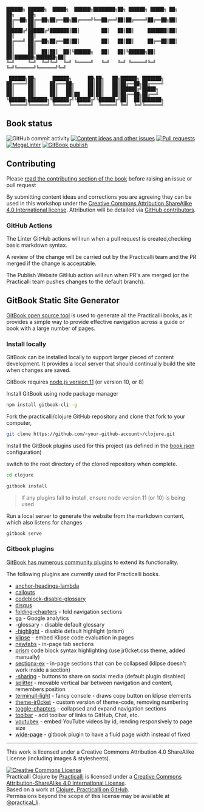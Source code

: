 ```none
██████╗ ██████╗  █████╗  ██████╗████████╗██╗ ██████╗ █████╗ ██╗     ██╗     ██╗
██╔══██╗██╔══██╗██╔══██╗██╔════╝╚══██╔══╝██║██╔════╝██╔══██╗██║     ██║     ██║
██████╔╝██████╔╝███████║██║        ██║   ██║██║     ███████║██║     ██║     ██║
██╔═══╝ ██╔══██╗██╔══██║██║        ██║   ██║██║     ██╔══██║██║     ██║     ██║
██║     ██║  ██║██║  ██║╚██████╗   ██║   ██║╚██████╗██║  ██║███████╗███████╗██║
╚═╝     ╚═╝  ╚═╝╚═╝  ╚═╝ ╚═════╝   ╚═╝   ╚═╝ ╚═════╝╚═╝  ╚═╝╚══════╝╚══════╝╚═╝

 ██████╗██╗      ██████╗      ██╗██╗   ██╗██████╗ ███████╗
██╔════╝██║     ██╔═══██╗     ██║██║   ██║██╔══██╗██╔════╝
██║     ██║     ██║   ██║     ██║██║   ██║██████╔╝█████╗
██║     ██║     ██║   ██║██   ██║██║   ██║██╔══██╗██╔══╝
╚██████╗███████╗╚██████╔╝╚█████╔╝╚██████╔╝██║  ██║███████╗
 ╚═════╝╚══════╝ ╚═════╝  ╚════╝  ╚═════╝ ╚═╝  ╚═╝╚══════╝
```

## Book status
![GitHub commit activity](https://img.shields.io/github/commit-activity/m/practicalli/clojure-practicalli-content?style=for-the-badge) [![Content ideas and other issues](https://img.shields.io/github/issues/practicalli/clojure-practicalli-content?label=content%20ideas%20and%20issues&logoColor=green&style=for-the-badge)](https://github.com/practicalli/clojure-practicalli-content/issues) [![Pull requests](https://img.shields.io/github/issues-pr/practicalli/clojure-practicalli-content?style=for-the-badge)](https://github.com/practicalli/clojure-practicalli-content/pulls) [![MegaLinter](https://github.com/practicalli/clojure/actions/workflows/megalinter.yaml/badge.svg)](https://github.com/practicalli/clojure/actions/workflows/megalinter.yaml) [![GitBook publish](https://github.com/practicalli/clojure/actions/workflows/publish-website.yaml/badge.svg)](https://github.com/practicalli/clojure/actions/workflows/publish-website.yaml)

## Contributing
Please [read the contributing section of the book](contributing.html) before raising an issue or pull request

By submitting content ideas and corrections you are agreeing they can be used in this workshop under the [Creative Commons Attribution ShareAlike 4.0 International license](https://creativecommons.org/licenses/by-sa/4.0/).  Attribution will be detailed via [GitHub contributors](https://github.com/practicalli/clojure/graphs/contributors).

### GitHub Actions

The Linter GitHub actions will run when a pull request is created,checking basic markdown syntax.

A review of the change will be carried out by the Practicalli team and the PR merged if the change is acceptable.

The Publish Website GitHub action will run when PR's are merged (or the Practicalli team pushes changes to the default branch).

## GitBook Static Site Generator

[GitBook open source tool](https://github.com/GitbookIO/gitbook) is used to generate all the Practicalli books, as it provides a simple way to provide effective navigation across a guide or book with a large number of pages.

### Install locally

GitBook can be installed locally to support larger pieced of content development.  It provides a local server that should continually build the site when changes are saved.

GitBook requires [node.js version 11](https://nodejs.org/dist/latest-v11.x/) (or version 10, or 8)

Install GitBook using node package manager

```bash
npm install gitbook-cli -g
```

Fork the practicalli/clojure GitHub repository and clone that fork to your computer,

```bash
git clone https://github.com/<your-github-account>/clojure.git

```

Install the GitBook plugins used for this project (as defined in the [book.json](book.json) configuration)

switch to the root directory of the cloned repository when complete.

```bash
cd clojure

gitbook install
```

> If any plugins fail to install, ensure node version 11 (or 10) is being used

Run a local server to generate the website from the markdown content, which also listens for changes

```bash
gitbook serve
```

### Gitbook plugins

[GitBook has numerous community plugins](https://www.npmjs.com/search?q=gitbook%20plugin) to extend its functionality.

The following plugins are currently used for Practicalli books.

* [anchor-headings-lambda](https://www.npmjs.com/package/gitbook-plugin-anchor-headings-lambda)
* [callouts](https://www.npmjs.com/package/gitbook-plugin-callouts)
* [codeblock-disable-glossary](https://www.npmjs.com/package/gitbook-plugin-codeblock-disable-glossary)
* [disqus](https://github.com/GitbookIO/plugin-disqus)
* [folding-chapters](https://www.npmjs.com/package/gitbook-plugin-folding-chapters-2) - fold navigation sections
* [ga](https://www.npmjs.com/package/gitbook-plugin-ga) - Google analytics
* -glossary - disable default glossary
* [-highlight](https://www.npmjs.com/package/gitbook-plugin-highlight) - disable default highlight (prism)
* [klipse](https://www.npmjs.com/package/gitbook-plugin-klipse) - embed Klipse code evaluation in pages
* [newtabs](https://www.npmjs.com/package/gitbook-plugin-newtabs) - in-page tab sections
* [prism](https://www.npmjs.com/package/gitbook-plugin-prism) code block syntax highlighting (use jr0cket.css theme, added manually)
* [sectionx-ex](https://www.npmjs.com/package/gitbook-plugin-sectionx-ex) - in-page sections that can be collapsed (klipse doesn't work inside a section)
* [-sharing](https://www.npmjs.com/package/gitbook-plugin-sharing)  - buttons to share on social media (default plugin disabled)
* [splitter](https://www.npmjs.com/package/gitbook-plugin-splitter) - movable vertical bar between navigation and content, remembers position
* [terminull-light](https://www.npmjs.com/package/gitbook-plugin-terminull-light) - fancy console - draws copy button on klipse elements
* [theme-jr0cket](https://www.npmjs.com/package/gitbook-plugin-theme-jr0cket) - custom version of theme-code, removing numbering
* [toggle-chapters](https://www.npmjs.com/package/gitbook-plugin-toggle-chapters) - collapsed and expand navigation sections
* [toolbar](https://www.npmjs.com/package/gitbook-plugin-toolbar) - add toolbar of links to GitHub, Chat, etc.
* [youtubex](https://www.npmjs.com/package/gitbook-plugin-youtubex) - embed YouTube videos by id, rending responsively to page size
* [wide-page](https://github.com/ingoclaro/gitbook-plugin-wide-page) - gitbook plugin to have a fluid page width instead of fixed

---

This work is licensed under a Creative Commons Attribution 4.0 ShareAlike License (including images & stylesheets).

<a rel="license" href="http://creativecommons.org/licenses/by-sa/4.0/">
  <img alt="Creative Commons License" style="border-width:0" src="https://i.creativecommons.org/l/by-sa/4.0/88x31.png" />
</a>
<br />
<span xmlns:dct="http://purl.org/dc/terms/" property="dct:title">Practicalli Clojure</span> by
  <a xmlns:cc="http://creativecommons.org/ns#" href="clojure.practical.li" property="cc:attributionName" rel="cc:attributionURL">Practicalli</a>
  is licensed under a <a rel="license" href="http://creativecommons.org/licenses/by-sa/4.0/">Creative Commons Attribution-ShareAlike 4.0 International License</a>.
<br />
Based on a work at <a xmlns:dct="http://purl.org/dc/terms/" href="https://github.com/practicalli/clojure" rel="dct:source">Clojure, Practicalli on GitHub</a>.
<br />
Permissions beyond the scope of this license may be available at <a xmlns:cc="http://creativecommons.org/ns#" href="https://twitter.com/practical_li" rel="cc:morePermissions">@practical_li</a>.
